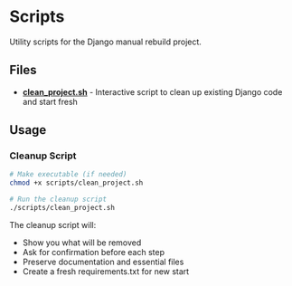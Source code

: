 # Scripts

Utility scripts for the Django manual rebuild project.

## Files

- **[clean_project.sh](clean_project.sh)** - Interactive script to clean up existing Django code and start fresh

## Usage

### Cleanup Script
```bash
# Make executable (if needed)
chmod +x scripts/clean_project.sh

# Run the cleanup script
./scripts/clean_project.sh
```

The cleanup script will:
- Show you what will be removed
- Ask for confirmation before each step
- Preserve documentation and essential files
- Create a fresh requirements.txt for new start

